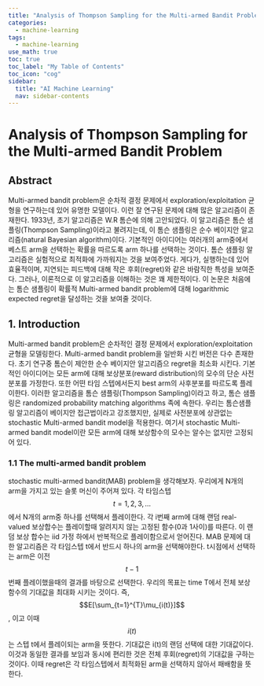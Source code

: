 ```yaml
---
title: "Analysis of Thompson Sampling for the Multi-armed Bandit Problem" 
categories:
  - machine-learning
tags:
  - machine-learning
use_math: true
toc: true
toc_label: "My Table of Contents"
toc_icon: "cog"
sidebar:
  title: "AI Machine Learning"
  nav: sidebar-contents
---
```


# Analysis of Thompson Sampling for the Multi-armed Bandit Problem

## Abstract

Multi-armed bandit problem은 순차적 결정 문제에서 exploration/exploitation 균형을 연구하는데 있어 유명한 모델이다. 
이런 잘 연구된 문제에 대해 많은 알고리즘이 존재한다. 
1933년, 초기 알고리즘은 W.R 톰슨에 의해 고안되었다. 
이 알고리즘은 톰슨 샘플링(Thompson Sampling)이라고 불려지는데, 이 톰슨 샘플링은 순수 베이지안 알고리즘(natural Bayesian algorithm)이다. 
기본적인 아이디어는 여러개의 arm중에서 베스트 arm을 선택하는 확률을 따르도록 arm 하나를 선택하는 것이다. 
톰슨 샘플링 알고리즘은 실험적으로 최적화에 가까워지는 것을 보여주었다. 
게다가, 실행하는데 있어 효율적이며, 지연되는 피드백에 대해 작은 후회(regret)와 같은 바람직한 특성을 보여준다. 
그러나, 이론적으로 이 알고리즘을 이해하는 것은 꽤 제한적이다. 
이 논문은 처음에는 톰슨 샘플링이 확률적 Multi-armed bandit problem에 대해 logarithmic expected regret을 달성하는 것을 보여줄 것이다. 


## 1. Introduction

Multi-armed bandit problem은 순차적인 결정 문제에서 exploration/exploitation 균형을 모델링한다. 
Multi-armed bandit problem을 일반화 시킨 버전은 다수 존재한다. 
초기 연구중 톰슨이 제안한 순수 베이지안 알고리즘으 regret을 최소화 시킨다. 
기본적인 아이디어는 모든 arm에 대해 보상분포(reward distribution)의 모수의 단순 사전분포를 가정한다. 
또한 어떤 타임 스텝에서든지 best arm의 사후분포를 따르도록 플레이한다. 
이러한 알고리즘을 톰슨 샘플링(Thompson Sampling)이라고 하고, 
톰슨 샘플링은 randomized probability matching algorithms 족에 속한다. 
우리는 톰슨샘플링 알고리즘이 베이지안 접근법이라고 강조했지만, 
실제로 사전분포에 상관없는 stochastic Multi-armed bandit model을 적용한다. 
여기서 stochastic Multi-armed bandit model이란 모든 arm에 대해 보상함수의 모수는 알수는 없지만 고정되어 있다.

### 1.1 The multi-armed bandit problem

stochastic multi-armed bandit(MAB) problem을 생각해보자. 
우리에게 N개의 arm을 가지고 있는 슬롯 머신이 주어져 있다. 
각 타임스텝 $$t = 1,2,3, \dots $$에서 N개의 arm중 하나를 선택해서 플레이한다. 
각 i번째 arm에 대해 랜덤 real-valued 보상합수는 플레이할때 알려지지 않는 고정된 함수(0과 1사이)를 따른다. 
이 랜덤 보상 합수는 iid 가정 하에서 반복적으로 플레이함으로서 얻어진다. 
MAB 문제에 대한 알고리즘은 각 타임스텝 t에서 반드시 하나의 arm을 선택해야한다. 
t시점에서 선택하는 arm은 이전 $$t-1$$번째 플레이했을때의 결과를 바탕으로 선택한다. 
우리의 목표는 time T에서 전체 보상함수의 기대값을 최대화 시키는 것이다. 
즉, $$E[\sum_{t=1}^{T}\mu_{i(t)}]$$, 이고 이때 $$i(t)$$는 스텝 t에서 플레이되는 arm을 뜻한다. 
기대값은 i(t)의 랜덤 선택에 대한 기대값이다. 
이것과 동일한 결과를 보임과 동시에 편리한 것은 전체 후회(regret)의 기대값을 구하는 것이다. 
이때 regret은 각 타임스텝에서 최적화된 arm을 선택하지 않아서 패배함을 뜻한다. 
